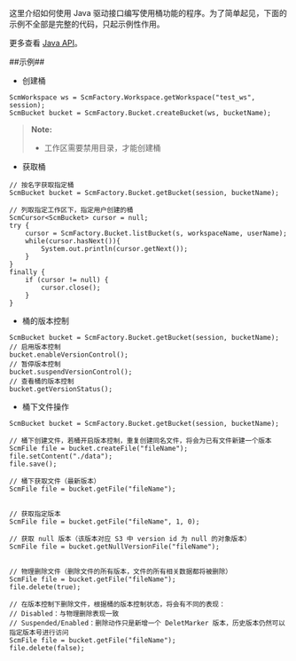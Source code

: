 这里介绍如何使用 Java 驱动接口编写使用桶功能的程序。为了简单起见，下面的示例不全部是完整的代码，只起示例性作用。 
    
更多查看 [Java API][java_api]。


##示例##
* 创建桶

```lang-javascript
ScmWorkspace ws = ScmFactory.Workspace.getWorkspace("test_ws", session);
ScmBucket bucket = ScmFactory.Bucket.createBucket(ws, bucketName);
```
>  **Note:**
> 
>  * 工作区需要禁用目录，才能创建桶

* 获取桶

```lang-javascript
// 按名字获取指定桶
ScmBucket bucket = ScmFactory.Bucket.getBucket(session, bucketName);

// 列取指定工作区下，指定用户创建的桶
ScmCursor<ScmBucket> cursor = null;
try {
    cursor = ScmFactory.Bucket.listBucket(s, workspaceName, userName);
    while(cursor.hasNext()){
        System.out.println(cursor.getNext());
    }
}
finally {
    if (cursor != null) {
        cursor.close();
    }
}
```

* 桶的版本控制

```lang-javascript
ScmBucket bucket = ScmFactory.Bucket.getBucket(session, bucketName);
// 启用版本控制
bucket.enableVersionControl();
// 暂停版本控制
bucket.suspendVersionControl();
// 查看桶的版本控制
bucket.getVersionStatus();
```

* 桶下文件操作

```lang-javascript
ScmBucket bucket = ScmFactory.Bucket.getBucket(session, bucketName);

// 桶下创建文件，若桶开启版本控制，重复创建同名文件，将会为已有文件新建一个版本
ScmFile file = bucket.createFile("fileName");
file.setContent("./data");
file.save();

// 桶下获取文件（最新版本）
ScmFile file = bucket.getFile("fileName");


// 获取指定版本
ScmFile file = bucket.getFile("fileName", 1, 0);

// 获取 null 版本（该版本对应 S3 中 version id 为 null 的对象版本）
ScmFile file = bucket.getNullVersionFile("fileName");


// 物理删除文件（删除文件的所有版本，文件的所有相关数据都将被删除）
ScmFile file = bucket.getFile("fileName");
file.delete(true);

// 在版本控制下删除文件，根据桶的版本控制状态，将会有不同的表现：
// Disabled：与物理删除表现一致
// Suspended/Enabled：删除动作只是新增一个 DeletMarker 版本，历史版本仍然可以指定版本号进行访问
ScmFile file = bucket.getFile("fileName");
file.delete(false);
```

[java_api]:api/java/html/index.html
